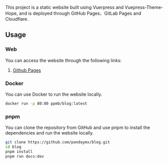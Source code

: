 This project is a static website built using Vuerpress and Vuepress-Theme-Hope, and is deployed through GitHub Pages、GitLab Pages and Cloudflare.

## Usage

### Web

You can access the website through the following links: 

1. [Github Pages](https://blog.ppmblszdp.xyz/)

### Docker 

You can use Docker to run the website locally.

```sh
docker run -p 80:80 ppmb/blog:latest
```

### pnpm

You can clone the repository from GitHub and use pnpm to install the dependencies and run the website locally.

```sh
git clone https://github.com/pandaymx/blog.git
cd blog
pnpm install
pnpm run docs:dev
```
